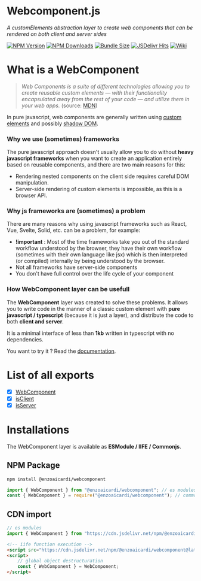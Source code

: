 # Webcomponent.js

_A customElements abstraction layer to create web components that can be rendered on both client and server sides_

[![NPM Version](https://img.shields.io/npm/v/@enzoaicardi/webcomponent.svg?style=for-the-badge)](https://www.npmjs.com/package/@enzoaicardi/webcomponent)
[![NPM Downloads](https://img.shields.io/npm/dm/@enzoaicardi/webcomponent.svg?style=for-the-badge)](https://www.npmjs.com/package/@enzoaicardi/webcomponent)
[![Bundle Size](https://img.shields.io/bundlephobia/minzip/@enzoaicardi/webcomponent?style=for-the-badge)](https://www.npmjs.com/package/@enzoaicardi/webcomponent)
[![JSDelivr Hits](https://img.shields.io/jsdelivr/npm/hm/@enzoaicardi/webcomponent?style=for-the-badge)](https://www.jsdelivr.com/package/npm/@enzoaicardi/webcomponent)
[![Wiki](https://img.shields.io/badge/Wiki-Documentation-blue?style=for-the-badge)](https://github.com/enzoaicardi/webcomponent/tree/main/wiki/README.md)

# What is a WebComponent

> _Web Components is a suite of different technologies allowing you to create reusable custom elements — with their functionality encapsulated away from the rest of your code — and utilize them in your web apps._ (source: [MDN](https://developer.mozilla.org/en-US/docs/Web/API/Web_components))

In pure javascript, web components are generally written using [custom elements](https://developer.mozilla.org/en-US/docs/Web/API/Web_components/Using_custom_elements) and possibly [shadow DOM](https://developer.mozilla.org/en-US/docs/Web/API/Web_components/Using_shadow_DOM).

### Why we use (sometimes) frameworks

The pure javascript approach doesn't usually allow you to do without **heavy javascript frameworks** when you want to create an application entirely based on reusable components, and there are two main reasons for this:

-   Rendering nested components on the client side requires careful DOM manipulation.
-   Server-side rendering of custom elements is impossible, as this is a browser API.

### Why js frameworks are (sometimes) a problem

There are many reasons why using javascript frameworks such as React, Vue, Svelte, Solid, etc. can be a problem, for example:

-   **!important** : Most of the time frameworks take you out of the standard workflow understood by the browser, they have their own workflow (sometimes with their own language like jsx) which is then interpreted (or compiled) internally by being understood by the browser.
-   Not all frameworks have server-side components
-   You don't have full control over the life cycle of your component

### How WebComponent layer can be usefull

The **WebComponent** layer was created to solve these problems. It allows you to write code in the manner of a classic custom element with **pure javascript / typescript** (because it is just a layer), and distribute the code to both **client and server**.

It is a minimal interface of less than **1kb** written in typescript with no dependencies.

You want to try it ? Read the [documentation](https://github.com/enzoaicardi/webcomponent/tree/main/wiki/README.md).

# List of all exports

-   [x] [WebComponent](https://github.com/enzoaicardi/webcomponent/tree/main/wiki/README.md)
-   [x] [isClient](https://github.com/enzoaicardi/webcomponent/tree/main/wiki/utilities/env.md)
-   [x] [isServer](https://github.com/enzoaicardi/webcomponent/tree/main/wiki/utilities/env.md)

# Installations

The WebComponent layer is available as **ESModule / IIFE / Commonjs**.

## NPM Package

```bash
npm install @enzoaicardi/webcomponent
```

```js
import { WebComponent } from "@enzoaicardi/webcomponent"; // es modules
const { WebComponent } = require("@enzoaicardi/webcomponent"); // commonjs modules
```

## CDN import

```js
// es modules
import { WebComponent } from "https://cdn.jsdelivr.net/npm/@enzoaicardi/webcomponent@latest/esm/webcomponent.js";
```

```html
<!-- iife function execution -->
<script src="https://cdn.jsdelivr.net/npm/@enzoaicardi/webcomponent@latest/iife/webcomponent.js"></script>
<script>
    // global object destructuration
    const { WebComponent } = WebComponent;
</script>
```
